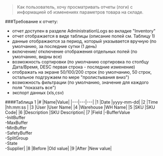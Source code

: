 > Как пользователь, хочу просматривать отчеты (логи) с информацией об изменениях параметров товара на складе.

###Требование к отчету:
- отчет доступен в разделе Administration\Logs во вкладке "Inventory"
- отчет отображается в виде таблицы (описание полей см. Таблицу 1) 
- данные отображаются за период, который указывается вручную (по умолчанию, за последние сутки (1 день)
- включение/ отключение отображения отдельных полей (по умолчанию, видны все)
- возможность сортировки (по умолчанию сортировка по столбцу Дата/Время, DESC первая строка - последние изменение)
- отображать на экране 50/100/200 строк (по умолчанию, 50 строк, остальное подгружаем по мере "пролистывания вниз")
- возможность фильтрации (по умолчанию, значение для каждого поля "показать все")
- экспорт данных (xls,csv)

####Таблица 1
|# |Name|Value|
|---|---|---|
|1 |Date |yyyy-mm-dd|
|2 |Time |hh:mm:ss |
|3 |User |User Name|
|4 |Warehouse |WH Name|
|5 |SKU |SKU Code|
|6 |Description |SKU Description|
|7 |Field |-BufferValue<br>-InitBuffer<br>-MaxBuffer<br>-MinBuffer<br> -SafetyBuffer<br>-SplitGroup<br>-State<br>-Supplier|
|8 |Before |Old value|
|9 |After |New value|






